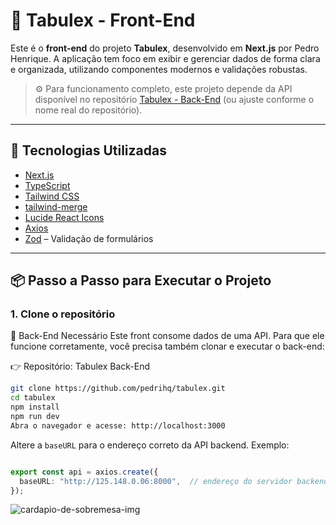 # 🧮 Tabulex - Front-End

Este é o **front-end** do projeto **Tabulex**, desenvolvido em **Next.js** por Pedro Henrique. A aplicação tem foco em exibir e gerenciar dados de forma clara e organizada, utilizando componentes modernos e validações robustas.

> ⚙️ Para funcionamento completo, este projeto depende da API disponível no repositório [Tabulex - Back-End](https://github.com/pedrihq/tabulex-back) (ou ajuste conforme o nome real do repositório).

---

## 🚀 Tecnologias Utilizadas

- [Next.js](https://nextjs.org/)
- [TypeScript](https://www.typescriptlang.org/)
- [Tailwind CSS](https://tailwindcss.com/)
- [tailwind-merge](https://github.com/dcastil/tailwind-merge)
- [Lucide React Icons](https://lucide.dev/)
- [Axios](https://axios-http.com/)
- [Zod](https://zod.dev/) – Validação de formulários

---

## 📦 Passo a Passo para Executar o Projeto

### 1. Clone o repositório
🔗 Back-End Necessário
Este front consome dados de uma API. Para que ele funcione corretamente, você precisa também clonar e executar o back-end:

👉 Repositório: Tabulex Back-End

  ```bash
  git clone https://github.com/pedrihq/tabulex.git
  cd tabulex
  npm install
  npm run dev
  Abra o navegador e acesse: http://localhost:3000
```````

Altere a `baseURL` para o endereço correto da API backend. Exemplo:

```ts

export const api = axios.create({
  baseURL: "http://125.148.0.06:8000",  // endereço do servidor backend
});

```

![cardapio-de-sobremesa-img](https://github.com/user-attachments/assets/5145b3e0-33cf-4496-b695-f010b6b02ec5)




